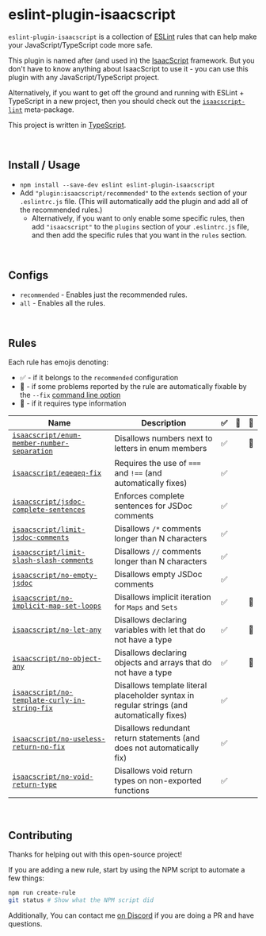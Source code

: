 # eslint-plugin-isaacscript

`eslint-plugin-isaacscript` is a collection of [ESLint](https://eslint.org/) rules that can help make your JavaScript/TypeScript code more safe.

This plugin is named after (and used in) the [IsaacScript](https://isaacscript.github.io/) framework. But you don't have to know anything about IsaacScript to use it - you can use this plugin with any JavaScript/TypeScript project.

Alternatively, if you want to get off the ground and running with ESLint + TypeScript in a new project, then you should check out the [`isaacscript-lint`](https://github.com/IsaacScript/isaacscript-lint) meta-package.

This project is written in [TypeScript](https://www.typescriptlang.org/).

<br>

## Install / Usage

- `npm install --save-dev eslint eslint-plugin-isaacscript`
- Add `"plugin:isaacscript/recommended"` to the `extends` section of your `.eslintrc.js` file. (This will automatically add the plugin and add all of the recommended rules.)
  - Alternatively, if you want to only enable some specific rules, then add `"isaacscript"` to the `plugins` section of your `.eslintrc.js` file, and then add the specific rules that you want in the `rules` section.

<br>

## Configs

- `recommended` - Enables just the recommended rules.
- `all` - Enables all the rules.

<br>

## Rules

Each rule has emojis denoting:

- :white_check_mark: - if it belongs to the `recommended` configuration
- :wrench: - if some problems reported by the rule are automatically fixable by the `--fix` [command line option](https://eslint.org/docs/user-guide/command-line-interface#fixing-problems)
- :thought_balloon: - if it requires type information

<!-- Do not manually modify RULES_TABLE section. Instead, run: npm run generate:rules-table -->
<!-- RULES_TABLE -->

| Name                                                                                           | Description                                                                                | :white_check_mark: | :wrench: | :thought_balloon: |
| ---------------------------------------------------------------------------------------------- | ------------------------------------------------------------------------------------------ | ------------------ | -------- | ----------------- |
| [`isaacscript/enum-member-number-separation`](docs/rules/enum-member-number-separation.md)     | Disallows numbers next to letters in enum members                                          | :white_check_mark: |          | :thought_balloon: |
| [`isaacscript/eqeqeq-fix`](docs/rules/eqeqeq-fix.md)                                           | Requires the use of `===` and `!==` (and automatically fixes)                              | :white_check_mark: |          |                   |
| [`isaacscript/jsdoc-complete-sentences`](docs/rules/jsdoc-complete-sentences.md)               | Enforces complete sentences for JSDoc comments                                             | :white_check_mark: |          |                   |
| [`isaacscript/limit-jsdoc-comments`](docs/rules/limit-jsdoc-comments.md)                       | Disallows `/*` comments longer than N characters                                           | :white_check_mark: |          |                   |
| [`isaacscript/limit-slash-slash-comments`](docs/rules/limit-slash-slash-comments.md)           | Disallows `//` comments longer than N characters                                           | :white_check_mark: |          |                   |
| [`isaacscript/no-empty-jsdoc`](docs/rules/no-empty-jsdoc.md)                                   | Disallows empty JSDoc comments                                                             | :white_check_mark: |          |                   |
| [`isaacscript/no-implicit-map-set-loops`](docs/rules/no-implicit-map-set-loops.md)             | Disallows implicit iteration for `Maps` and `Sets`                                         | :white_check_mark: |          | :thought_balloon: |
| [`isaacscript/no-let-any`](docs/rules/no-let-any.md)                                           | Disallows declaring variables with let that do not have a type                             | :white_check_mark: |          | :thought_balloon: |
| [`isaacscript/no-object-any`](docs/rules/no-object-any.md)                                     | Disallows declaring objects and arrays that do not have a type                             | :white_check_mark: |          | :thought_balloon: |
| [`isaacscript/no-template-curly-in-string-fix`](docs/rules/no-template-curly-in-string-fix.md) | Disallows template literal placeholder syntax in regular strings (and automatically fixes) | :white_check_mark: |          |                   |
| [`isaacscript/no-useless-return-no-fix`](docs/rules/no-useless-return-no-fix.md)               | Disallows redundant return statements (and does not automatically fix)                     | :white_check_mark: |          |                   |
| [`isaacscript/no-void-return-type`](docs/rules/no-void-return-type.md)                         | Disallows void return types on non-exported functions                                      | :white_check_mark: |          |                   |

<!-- /RULES_TABLE -->

<br>

## Contributing

Thanks for helping out with this open-source project!

If you are adding a new rule, start by using the NPM script to automate a few things:

```sh
npm run create-rule
git status # Show what the NPM script did
```

Additionally, You can contact me [on Discord](https://discord.gg/KapmKQ2gUD) if you are doing a PR and have questions.
